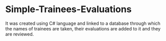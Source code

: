 # Simple-Trainees-Evaluations
It was created using C# language and linked to a database through which the names of trainees are taken, their evaluations are added to it and they are reviewed.
